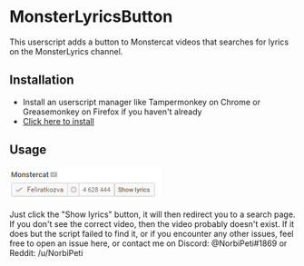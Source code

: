 # MonsterLyricsButton
This userscript adds a button to Monstercat videos that searches for lyrics on the MonsterLyrics channel.

## Installation
* Install an userscript manager like Tampermonkey on Chrome or Greasemonkey on Firefox if you haven't already
* [Click here to install](https://github.com/NorbiPeti/MonsterLyricsButton/raw/master/MLButton.user.js)

## Usage
![Image](https://github.com/NorbiPeti/MonsterLyricsButton/raw/master/MLButtonImage.png)

Just click the "Show lyrics" button, it will then redirect you to a search page. If you don't see the correct video, then the video probably doesn't exist. If it does but the script failed to find it, or if you encounter any other issues, feel free to open an issue here, or contact me on Discord: @NorbiPeti#1869 or Reddit: /u/NorbiPeti
